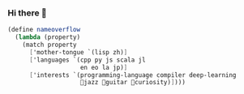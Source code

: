 ### Hi there 👋
```scheme
(define nameoverflow
  (lambda (property)
    (match property
      ['mother-tongue `(lisp zh)]
      ['languages `(cpp py js scala jl
                    en eo la jp)]
      ['interests `(programming-language compiler deep-learning
                    🎷jazz 🎸guitar 🔭curiosity)])))
```

<!--
**nameoverflow/nameoverflow** is a ✨ _special_ ✨ repository because its `README.md` (this file) appears on your GitHub profile.

Here are some ideas to get you started:

- 🔭 I’m currently working on ...
- 🌱 I’m currently learning ...
- 👯 I’m looking to collaborate on ...
- 🤔 I’m looking for help with ...
- 💬 Ask me about ...
- 📫 How to reach me: ...
- 😄 Pronouns: ...
- ⚡ Fun fact: ...
-->
